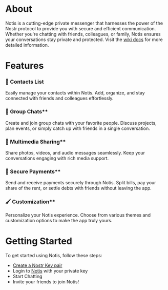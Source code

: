 # About

Notis is a cutting-edge private messenger that harnesses the power of the Nostr protocol to provide you with secure and efficient communication. Whether you're chatting with friends, colleagues, or family, Notis ensures your conversations stay private and protected. Visit the [wiki docs](https://github.com/davisssamuel/notis/wiki) for more detailed information.

# Features

### 📱 Contacts List

Easily manage your contacts within Notis. Add, organize, and stay connected with friends and colleagues effortlessly.

### 💬 Group Chats**

Create and join group chats with your favorite people. Discuss projects, plan events, or simply catch up with friends in a single conversation.

### 📂 Multimedia Sharing**

Share photos, videos, and audio messages seamlessly. Keep your conversations engaging with rich media support.

### 💸 Secure Payments**

Send and receive payments securely through Notis. Split bills, pay your share of the rent, or settle debts with friends without leaving the app.

### 🖌️ Customization**

Personalize your Notis experience. Choose from various themes and customization options to make the app truly yours.

# Getting Started

To get started using Notis, follow these steps:

- [Create a Nostr Key pair](https://github.com/davisssamuel/notis/wiki#getting-started)
- Login to [Notis](http://163.11.236.128) with your private key
- Start Chatting
- Invite your friends to join Notis!
